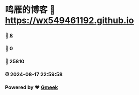 # 鸣雁的博客 :link: https://wx549461192.github.io 
### :page_facing_up: [8](https://wx549461192.github.io/tag.html) 
### :speech_balloon: 0 
### :hibiscus: 25810 
### :alarm_clock: 2024-08-17 22:59:58 
### Powered by :heart: [Gmeek](https://github.com/Meekdai/Gmeek)
